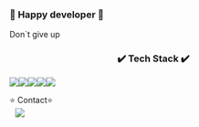 ### 👋 Happy developer 👋

<p align="center">
<p>Don`t give up</p>
<h3 align='center'>✔️ Tech Stack ✔️</h3> 
<img src="https://img.shields.io/badge/-JavaScript-F7DF1E?style=flat-square&logo=JavaScript&logoColor=black" /><img src="https://img.shields.io/badge/-React-61DAFB?style=flat-square&logo=React&logoColor=black" /><img src="https://img.shields.io/badge/-Nodejs-339933?style=flat-square&logo=Node.js&logoColor=black" /><img src="https://img.shields.io/badge/-Express-F7DF1E?style=flat-square&logo=Express&logoColor=black" /><img src="https://img.shields.io/badge/-MySQL-F7DF1E?style=flat-square&logo=MySQL&logoColor=black" />
</P

<h3 align='center'>⭐️ Contact⭐️️️</h3>
<br>
<a href="https://instagram.com/sungstonemin">
    <img 
        src="http://img.shields.io/badge/-Instagram-white?style=flat&logo=Instagram&link=https://instagram.com/sungstonemin"
        style="height : auto; margin-left : 10px; margin-right : 10px; align=center"/>
</a>
